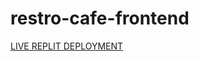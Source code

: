 # restro-cafe-frontend

[LIVE REPLIT DEPLOYMENT](https://restro-cafe-frontend.anthonymagallon.repl.co)
